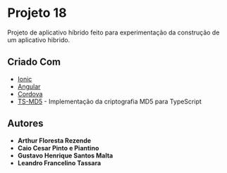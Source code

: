# Projeto 18

Projeto de aplicativo híbrido feito para experimentação da construção de um
aplicativo hibrido.

## Criado Com

* [Ionic](https://ionicframework.com)
* [Angular](https://angular.io)
* [Cordova](https://cordova.apache.org)
* [TS-MD5](https://www.npmjs.com/package/ts-md5) - Implementação da criptografia MD5 para TypeScript

## Autores

* **Arthur Floresta Rezende**
* **Caio Cesar Pinto e Piantino**
* **Gustavo Henrique Santos Malta**
* **Leandro Francelino Tassara**
